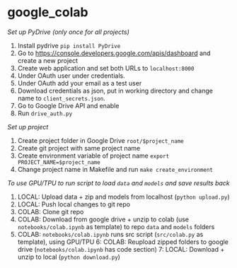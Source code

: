 google_colab
==============================

*Set up PyDrive (only once for all projects)*
1. Install pydrive `pip install PyDrive`
2. Go to https://console.developers.google.com/apis/dashboard and create a new project
3. Create web application and set both URLs to `localhost:8000`
4. Under OAuth user under credentials.
5. Under OAuth add your email as a test user
6. Download credentials as json, put in working directory and change name to `client_secrets.json`.
7. Go to Google Drive API and enable
8. Run `drive_auth.py`

*Set up project*
1. Create project folder in Google Drive `root/$project_name`
2. Create git project with same project name
3. Create environment variable of project name `export PROJECT_NAME=$project_name`
4. Change project name in Makefile and run `make create_environment`

*To use GPU/TPU to run script to load `data` and `models` and save results back*
1. LOCAL: Upload data + zip and models from localhost (`python upload.py`)
2. LOCAL: Push local changes to git repo
3. COLAB: Clone git repo
4. COLAB: Download from google drive + unzip to colab (use `notebooks/colab.ipynb` as template) to repo `data` and `models` folders
5. COLAB: `notebooks/colab.ipynb` runs src script (`src/colab.py` as template), using GPU/TPU
6: COLAB: Reupload zipped folders to google drive (`notebooks/colab.ipynb` has code section)
7: LOCAL: Download + unzip to local  (`python download.py`)
